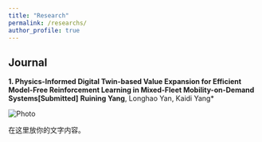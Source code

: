 ```yaml
---
title: "Research"
permalink: /researchs/
author_profile: true
---
```



## Journal
**1. Physics-Informed Digital Twin-based Value Expansion for Efficient Model-Free Reinforcement Learning in Mixed-Fleet Mobility-on-Demand Systems[Submitted]**
**Ruining Yang**, Longhao Yan, Kaidi Yang*

![Photo](https://520yrn.github.io//files/1.png)

在这里放你的文字内容。
